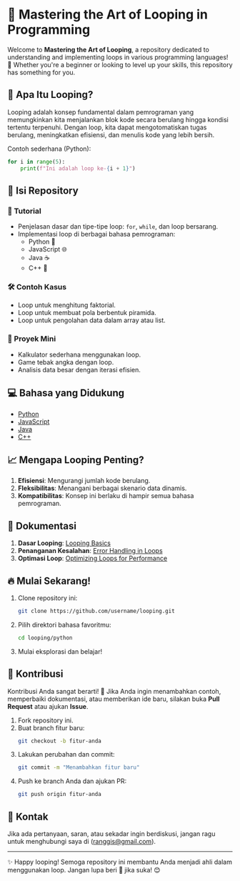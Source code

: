 # 🔄 Mastering the Art of Looping in Programming

Welcome to **Mastering the Art of Looping**, a repository dedicated to understanding and implementing loops in various programming languages! 🚀 Whether you're a beginner or looking to level up your skills, this repository has something for you.

## 🧐 Apa Itu Looping?

Looping adalah konsep fundamental dalam pemrograman yang memungkinkan kita menjalankan blok kode secara berulang hingga kondisi tertentu terpenuhi. Dengan loop, kita dapat mengotomatiskan tugas berulang, meningkatkan efisiensi, dan menulis kode yang lebih bersih.

Contoh sederhana (Python):
```python
for i in range(5):
    print(f"Ini adalah loop ke-{i + 1}")
```

## 📂 Isi Repository

### 📘 Tutorial
- Penjelasan dasar dan tipe-tipe loop: `for`, `while`, dan loop bersarang.
- Implementasi loop di berbagai bahasa pemrograman:
  - Python 🐍
  - JavaScript 🌐
  - Java ☕
  - C++ 🔧

### 🛠️ Contoh Kasus
- Loop untuk menghitung faktorial.
- Loop untuk membuat pola berbentuk piramida.
- Loop untuk pengolahan data dalam array atau list.

### 🚀 Proyek Mini
- Kalkulator sederhana menggunakan loop.
- Game tebak angka dengan loop.
- Analisis data besar dengan iterasi efisien.

## 💻 Bahasa yang Didukung
- [Python](https://www.python.org)
- [JavaScript](https://developer.mozilla.org/en-US/docs/Web/JavaScript)
- [Java](https://www.java.com)
- [C++](https://isocpp.org)

## 📈 Mengapa Looping Penting?
1. **Efisiensi**: Mengurangi jumlah kode berulang.
2. **Fleksibilitas**: Menangani berbagai skenario data dinamis.
3. **Kompatibilitas**: Konsep ini berlaku di hampir semua bahasa pemrograman.

## 📜 Dokumentasi

1. **Dasar Looping**: [Looping Basics](./docs/looping_basics.md)
2. **Penanganan Kesalahan**: [Error Handling in Loops](./docs/error_handling.md)
3. **Optimasi Loop**: [Optimizing Loops for Performance](./docs/optimization.md)

## 🔥 Mulai Sekarang!
1. Clone repository ini:
   ```bash
   git clone https://github.com/username/looping.git
   ```
2. Pilih direktori bahasa favoritmu:
   ```bash
   cd looping/python
   ```
3. Mulai eksplorasi dan belajar!

## 🌟 Kontribusi

Kontribusi Anda sangat berarti! 🎉 Jika Anda ingin menambahkan contoh, memperbaiki dokumentasi, atau memberikan ide baru, silakan buka **Pull Request** atau ajukan **Issue**.

1. Fork repository ini.
2. Buat branch fitur baru:
   ```bash
   git checkout -b fitur-anda
   ```
3. Lakukan perubahan dan commit:
   ```bash
   git commit -m "Menambahkan fitur baru"
   ```
4. Push ke branch Anda dan ajukan PR:
   ```bash
   git push origin fitur-anda
   ```

## 📧 Kontak
Jika ada pertanyaan, saran, atau sekadar ingin berdiskusi, jangan ragu untuk menghubungi saya di (ranggis@gmail.com).

---

✨ Happy looping! Semoga repository ini membantu Anda menjadi ahli dalam menggunakan loop. Jangan lupa beri 🌟 jika suka! 😊

